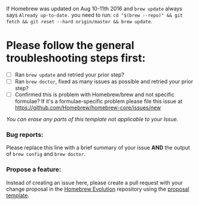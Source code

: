If Homebrew was updated on Aug 10-11th 2016 and `brew update` always says `Already up-to-date.` you need to run: `cd "$(brew --repo)" && git fetch && git reset --hard origin/master && brew update`.

# Please follow the general troubleshooting steps first:

- [ ] Ran `brew update` and retried your prior step?
- [ ] Ran `brew doctor`, fixed as many issues as possible and retried your prior step?
- [ ] Confirmed this is problem with Homebrew/brew and not specific formulae? If it's a formulae-specific problem please file this issue at https://github.com/Homebrew/homebrew-core/issues/new

_You can erase any parts of this template not applicable to your Issue._

### Bug reports:

Please replace this line with a brief summary of your issue **AND** the output of `brew config` and `brew doctor`.

### Propose a feature:

Instead of creating an issue here, please create a pull request with your change proposal in the [Homebrew Evolution](https://github.com/Homebrew/brew-evolution) repository using the [proposal template](https://github.com/Homebrew/brew-evolution/blob/master/proposal_template.md).
